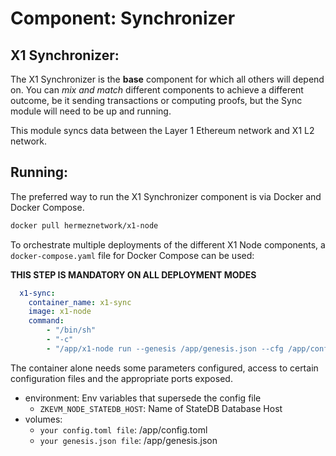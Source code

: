 # Component: Synchronizer

## X1 Synchronizer:

The X1 Synchronizer is the **base** component for which all others will depend on. You can *mix and match* different components to achieve a different outcome, be it sending transactions or computing proofs, but the Sync module will need to be up and running.

This module syncs data between the Layer 1 Ethereum network and X1 L2 network.

## Running:

The preferred way to run the X1 Synchronizer component is via Docker and Docker Compose.

```bash
docker pull hermeznetwork/x1-node
```

To orchestrate multiple deployments of the different X1 Node components, a `docker-compose.yaml` file for Docker Compose can be used:

**THIS STEP IS MANDATORY ON ALL DEPLOYMENT MODES**

```yaml
  x1-sync:
    container_name: x1-sync
    image: x1-node
    command:
        - "/bin/sh"
        - "-c"
        - "/app/x1-node run --genesis /app/genesis.json --cfg /app/config.toml --components synchronizer"
```

The container alone needs some parameters configured, access to certain configuration files and the appropriate ports exposed.

- environment: Env variables that supersede the config file
    - `ZKEVM_NODE_STATEDB_HOST`: Name of StateDB Database Host
- volumes:
    - `your config.toml file`: /app/config.toml
    - `your genesis.json file`: /app/genesis.json
